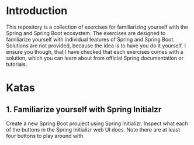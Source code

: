 # Introduction

This repository is a collection of exercises for familiarizing yourself with the Spring and Spring Boot ecosystem.
The exercises are designed to familiarize yourself with individual features of Spring and Spring Boot.
Solutions are not provided, because the idea is to have you do it yourself.
I ensure you though, that I have checked that each exercises comes with a solution, which you can learn about from official Spring documentation or tutorials.

# Katas

## 1. Familiarize yourself with Spring Initialzr

Create a new Spring Boot prouject using Spring Initializr.
Inspect what each of the buttons in the Spring Initializr web UI does.
Note there are at least four buttons to play around with.

